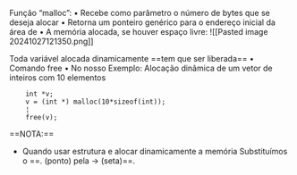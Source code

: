 Função “malloc”:
• Recebe como parâmetro o número de bytes que se
deseja alocar
• Retorna um ponteiro genérico para o endereço
inicial da área de
• A memória alocada, se houver espaço livre:
![[Pasted image 20241027121350.png]]

Toda variável alocada dinamicamente ==tem que ser liberada==
• Comando free
• No nosso Exemplo: Alocação dinâmica de um vetor de
inteiros com 10 elementos
```
	int *v;
	v = (int *) malloc(10*sizeof(int));
	¦
	free(v);
```

==NOTA:==
- Quando usar estrutura e alocar dinamicamente a memória
Substituímos o ==. (ponto) pela -> (seta)==.
